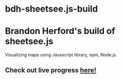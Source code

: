 # bdh-sheetsee.js-build
<h1>Brandon Herford's build of sheetsee.js</h1>
<p>Visualizing maps using Javascript library, npm, Node.js.</p>
<h2>Check out live progress <a href="https://ppldev.github.io/bdh-sheetsee.js-build/">here!</a></h2
